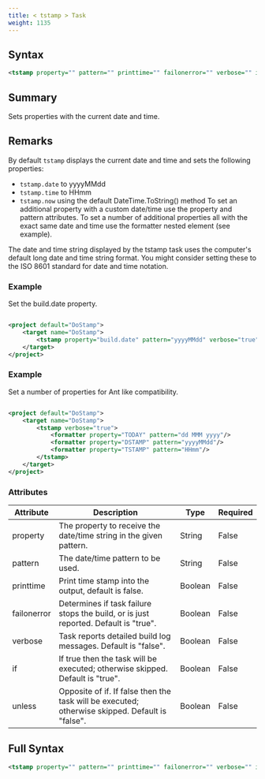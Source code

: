 ```yaml
---
title: < tstamp > Task
weight: 1135
---
```

## Syntax
```xml
<tstamp property="" pattern="" printtime="" failonerror="" verbose="" if="" unless="" />
```
## Summary ##
Sets properties with the current date and time.

## Remarks ##
By default  `tstamp`  displays the current date and time and sets the following properties:


 -  `tstamp.date`  to yyyyMMdd
 -  `tstamp.time`  to HHmm
 -  `tstamp.now`  using the default DateTime.ToString() method
To set an additional property with a custom date/time use the property and pattern attributes.  To set a number of additional properties all with the exact same date and time use the formatter nested element (see example).

The date and time string displayed by the tstamp task uses the computer&#39;s default long date and time string format.  You might consider setting these to the ISO 8601 standard for date and time notation.



### Example ###
Set the build.date property.


```xml

<project default="DoStamp">
    <target name="DoStamp">
        <tstamp property="build.date" pattern="yyyyMMdd" verbose="true"/>
    </target>
</project>

```


### Example ###
Set a number of properties for Ant like compatibility.


```xml

<project default="DoStamp">
    <target name="DoStamp">
        <tstamp verbose="true">
            <formatter property="TODAY" pattern="dd MMM yyyy"/>
            <formatter property="DSTAMP" pattern="yyyyMMdd"/>
            <formatter property="TSTAMP" pattern="HHmm"/>
        </tstamp>
    </target>
</project>

```



### Attributes
| Attribute | Description | Type | Required |
| --------- | ----------- | ---- | -------- |
| property | The property to receive the date/time string in the given pattern. | String | False |
| pattern | The date/time pattern to be used. | String | False |
| printtime | Print time stamp into the output, default is false. | Boolean | False |
| failonerror | Determines if task failure stops the build, or is just reported. Default is &quot;true&quot;. | Boolean | False |
| verbose | Task reports detailed build log messages.  Default is &quot;false&quot;. | Boolean | False |
| if | If true then the task will be executed; otherwise skipped. Default is &quot;true&quot;. | Boolean | False |
| unless | Opposite of if.  If false then the task will be executed; otherwise skipped. Default is &quot;false&quot;. | Boolean | False |

## Full Syntax
```xml
<tstamp property="" pattern="" printtime="" failonerror="" verbose="" if="" unless="" />
```
